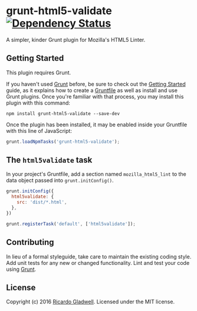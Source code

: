 # grunt-html5-validate [![Dependency Status](https://dependencyci.com/github/rgladwell/grunt-html5-validate/badge)](https://dependencyci.com/github/rgladwell/grunt-html5-validate)

A simpler, kinder Grunt plugin for Mozilla's HTML5 Linter.

## Getting Started

This plugin requires Grunt.

If you haven't used [Grunt](http://gruntjs.com/) before, be sure to check out the [Getting Started](http://gruntjs.com/getting-started) guide, as it explains how to create a [Gruntfile](http://gruntjs.com/sample-gruntfile) as well as install and use Grunt plugins. Once you're familiar with that process, you may install this plugin with this command:

```shell
npm install grunt-html5-validate --save-dev
```

Once the plugin has been installed, it may be enabled inside your Gruntfile with this line of JavaScript:

```js
grunt.loadNpmTasks('grunt-html5-validate');
```

## The `html5validate` task

In your project's Gruntfile, add a section named `mozilla_html5_lint` to the data object passed into `grunt.initConfig()`.

```js
grunt.initConfig({
  html5validate: {
    src: 'dist/*.html',
  },
})

grunt.registerTask('default', ['html5validate']);
```

## Contributing
In lieu of a formal styleguide, take care to maintain the existing coding style. Add unit tests for any new or changed functionality. Lint and test your code using [Grunt](http://gruntjs.com/).

## License
Copyright (c) 2016 [Ricardo Gladwell](https://gladwell.me). Licensed under the MIT license.
